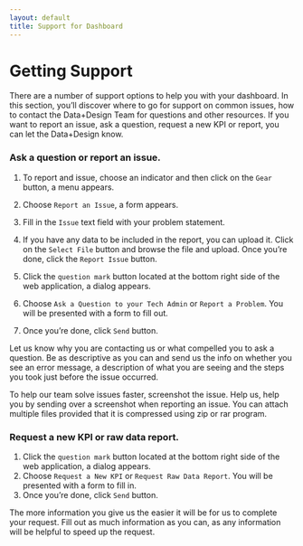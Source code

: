 ```yaml
---
layout: default
title: Support for Dashboard
---
```


# Getting Support

There are a number of support options to help you with your dashboard. In this section, you’ll discover where to go for support on common issues, how to contact the Data+Design Team for questions and other resources.
If you want to report an issue, ask a question, request a new KPI or report, you can let the Data+Design know.

### Ask a question or report an issue.
1. To report and issue, choose an indicator and then click on the `Gear` button, a menu appears.
2. Choose `Report an Issue`, a form appears.
3. Fill in the `Issue` text field with your problem statement.
4. If you have any data to be included in the report, you can upload it. Click on the `Select File` button and browse the file and upload. Once you’re done, click the `Report Issue` button.

1. Click the `question mark` button located at the bottom right side of the web application, a dialog appears.
2. Choose `Ask a Question to your Tech Admin` or `Report a Problem`. You will be presented with a form to fill out.
3. Once you’re done, click `Send` button.

Let us know why you are contacting us or what compelled you to ask a question. Be as descriptive as you can and send us the info on whether you see an error message, a description of what you are seeing and the steps you took just before the issue occurred.

To help our team solve issues faster, screenshot the issue. Help us, help you by sending over a screenshot when reporting an issue.  You can attach multiple files provided that it is compressed using zip or rar program.

### Request a new KPI or raw data report.
1. Click the `question mark` button located at the bottom right side of the web application, a dialog appears.
2. Choose `Request a New KPI` or `Request Raw Data Report`. You will be presented with a form to fill in.
3. Once you’re done, click `Send` button.

The more information you give us the easier it will be for us to complete your request. Fill out as much information as you can, as any information will be helpful to speed up the request.
